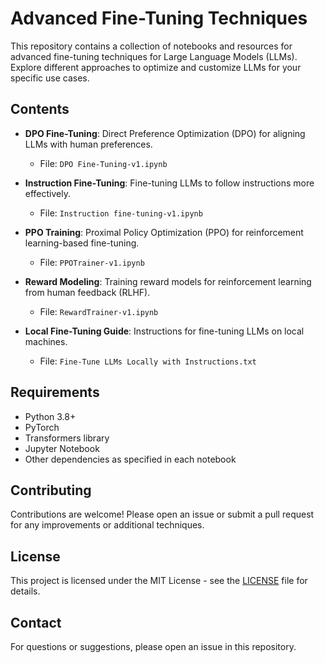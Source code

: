 # Advanced Fine-Tuning Techniques

This repository contains a collection of notebooks and resources for advanced fine-tuning techniques for Large Language Models (LLMs). Explore different approaches to optimize and customize LLMs for your specific use cases.

## Contents

- **DPO Fine-Tuning**: Direct Preference Optimization (DPO) for aligning LLMs with human preferences.
  - File: `DPO Fine-Tuning-v1.ipynb`

- **Instruction Fine-Tuning**: Fine-tuning LLMs to follow instructions more effectively.
  - File: `Instruction fine-tuning-v1.ipynb`

- **PPO Training**: Proximal Policy Optimization (PPO) for reinforcement learning-based fine-tuning.
  - File: `PPOTrainer-v1.ipynb`

- **Reward Modeling**: Training reward models for reinforcement learning from human feedback (RLHF).
  - File: `RewardTrainer-v1.ipynb`

- **Local Fine-Tuning Guide**: Instructions for fine-tuning LLMs on local machines.
  - File: `Fine-Tune LLMs Locally with Instructions.txt`


## Requirements

- Python 3.8+
- PyTorch
- Transformers library
- Jupyter Notebook
- Other dependencies as specified in each notebook

## Contributing

Contributions are welcome! Please open an issue or submit a pull request for any improvements or additional techniques.

## License

This project is licensed under the MIT License - see the [LICENSE](LICENSE) file for details.

## Contact

For questions or suggestions, please open an issue in this repository.
